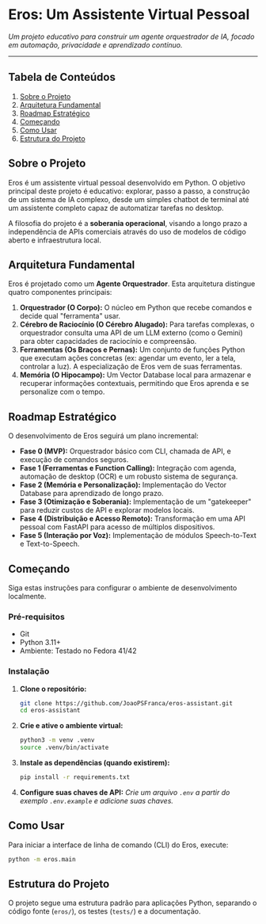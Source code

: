 # Eros: Um Assistente Virtual Pessoal

*Um projeto educativo para construir um agente orquestrador de IA, focado em automação, privacidade e aprendizado contínuo.*

---

## Tabela de Conteúdos
1. [Sobre o Projeto](#sobre-o-projeto)
2. [Arquitetura Fundamental](#arquitetura-fundamental)
3. [Roadmap Estratégico](#roadmap-estratégico)
4. [Começando](#começando)
5. [Como Usar](#como-usar)
6. [Estrutura do Projeto](#estrutura-do-projeto)

## Sobre o Projeto

Eros é um assistente virtual pessoal desenvolvido em Python. O objetivo principal deste projeto é educativo: explorar, passo a passo, a construção de um sistema de IA complexo, desde um simples chatbot de terminal até um assistente completo capaz de automatizar tarefas no desktop.

A filosofia do projeto é a **soberania operacional**, visando a longo prazo a independência de APIs comerciais através do uso de modelos de código aberto e infraestrutura local.

## Arquitetura Fundamental

Eros é projetado como um **Agente Orquestrador**. Esta arquitetura distingue quatro componentes principais:

1.  **Orquestrador (O Corpo):** O núcleo em Python que recebe comandos e decide qual "ferramenta" usar.
2.  **Cérebro de Raciocínio (O Cérebro Alugado):** Para tarefas complexas, o orquestrador consulta uma API de um LLM externo (como o Gemini) para obter capacidades de raciocínio e compreensão.
3.  **Ferramentas (Os Braços e Pernas):** Um conjunto de funções Python que executam ações concretas (ex: agendar um evento, ler a tela, controlar a luz). A especialização de Eros vem de suas ferramentas.
4.  **Memória (O Hipocampo):** Um Vector Database local para armazenar e recuperar informações contextuais, permitindo que Eros aprenda e se personalize com o tempo.

## Roadmap Estratégico

O desenvolvimento de Eros seguirá um plano incremental:

- **Fase 0 (MVP):** Orquestrador básico com CLI, chamada de API, e execução de comandos seguros.
- **Fase 1 (Ferramentas e Function Calling):** Integração com agenda, automação de desktop (OCR) e um robusto sistema de segurança.
- **Fase 2 (Memória e Personalização):** Implementação do Vector Database para aprendizado de longo prazo.
- **Fase 3 (Otimização e Soberania):** Implementação de um "gatekeeper" para reduzir custos de API e explorar modelos locais.
- **Fase 4 (Distribuição e Acesso Remoto):** Transformação em uma API pessoal com FastAPI para acesso de múltiplos dispositivos.
- **Fase 5 (Interação por Voz):** Implementação de módulos Speech-to-Text e Text-to-Speech.

## Começando

Siga estas instruções para configurar o ambiente de desenvolvimento localmente.

### Pré-requisitos

- Git
- Python 3.11+
- Ambiente: Testado no Fedora 41/42

### Instalação

1.  **Clone o repositório:**
    ```sh
    git clone https://github.com/JoaoPSFranca/eros-assistant.git
    cd eros-assistant
    ```

2.  **Crie e ative o ambiente virtual:**
    ```sh
    python3 -m venv .venv
    source .venv/bin/activate
    ```

3.  **Instale as dependências (quando existirem):**
    ```sh
    pip install -r requirements.txt
    ```

4.  **Configure suas chaves de API:**
    *Crie um arquivo `.env` a partir do exemplo `.env.example` e adicione suas chaves.*

## Como Usar

Para iniciar a interface de linha de comando (CLI) do Eros, execute:

```sh
python -m eros.main
```

## Estrutura do Projeto

O projeto segue uma estrutura padrão para aplicações Python, separando o código fonte (`eros/`), os testes (`tests/`) e a documentação.

